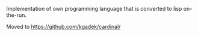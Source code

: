Implementation of own programming language that is converted to lisp on-the-run.

Moved to https://github.com/kgadek/cardinal/